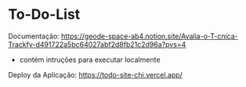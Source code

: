 # To-Do-List

Documentação: https://geode-space-ab4.notion.site/Avalia-o-T-cnica-Trackfy-d491722a5bc64027abf2d8fb21c2d96a?pvs=4
- contém intruções para executar localmente

Deploy da Aplicação: https://todo-site-chi.vercel.app/
